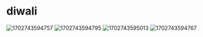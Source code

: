 # diwali
![1702743594757](https://github.com/user-attachments/assets/eb426db4-a69a-4dbe-875b-09a87ecf3ba6)
![1702743594795](https://github.com/user-attachments/assets/8f0918b4-ce67-4658-9f2c-61e8bab51c1a)
![1702743595013](https://github.com/user-attachments/assets/db9d0b82-963c-4c93-a74d-ff5f89110684)
![1702743594767](https://github.com/user-attachments/assets/7dd1c908-84be-4018-b425-21fa40194810)
